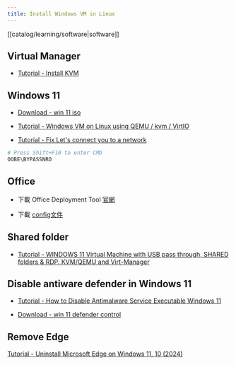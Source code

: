```yaml
---
title: Install Windows VM in Linux
---
```

[[catalog/learning/software|software]]

## Virtual Manager

- [Tutorial - Install KVM](https://www.makeuseof.com/how-to-install-arch-linux-kvm-configure-virtual-machine/)

## Windows 11

- [Download - win 11 iso](https://www.microsoft.com/zh-tw/software-download/windows11)

- [Tutorial - Windows VM on Linux using QEMU / kvm / VirtIO](https://www.youtube.com/watch?v=Zei8i9CpAn0)

- [Tutorial - Fix Let's connect you to a network](https://www.youtube.com/watch?v=zEEj5hDrmHA)

```bash
# Press Shift+F10 to enter CMD
OOBE\BYPASSNRO
```

## Office

- 下載 Office Deployment Tool [官網](https://www.microsoft.com/en-us/download/details.aspx?id=49117)

- 下載 [config文件](https://config.office.com/deploymentsettings)

## Shared folder

- [Tutorial - WINDOWS 11 Virtual Machine with USB pass through, SHARED folders & RDP. KVM/QEMU and Virt-Manager](https://www.youtube.com/watch?v=oVHkvx9ZLJc&t=598s)

## Disable antiware defender in Windows 11

- [Tutorial - How to Disable Antimalware Service Executable Windows 11](https://www.youtube.com/watch?v=KSeNCmcBbT0)

- [Download - win 11 defender control](https://github.com/qtkite/defender-control/releases/tag/v1.2)

## Remove Edge

[Tutorial - Uninstall Microsoft Edge on Windows 11, 10 (2024)](https://www.youtube.com/watch?v=Z03O9U15ZvA&t=91s)
